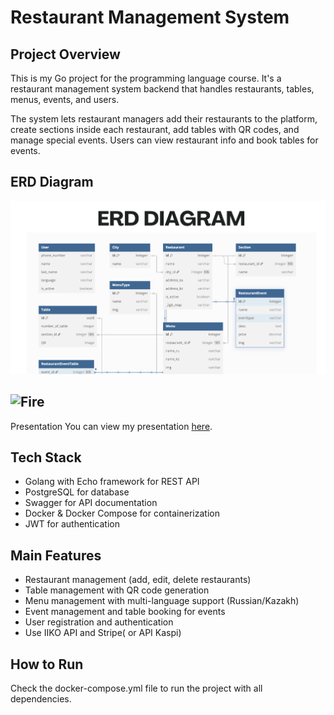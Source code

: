 # Restaurant Management System

## Project Overview
This is my Go project for the programming language course. It's a restaurant management system backend that handles restaurants, tables, menus, events, and users.

The system lets restaurant managers add their restaurants to the platform, create sections inside each restaurant, add tables with QR codes, and manage special events. Users can view restaurant info and book tables for events.

## ERD Diagram
![ERD Diagram](./docs/erd_diagram.png)

## <img src="https://media-hosting.imagekit.io/3b414a17ce154bb2/Fire.png?Expires=1838019735&Key-Pair-Id=K2ZIVPTIP2VGHC&Signature=XLfIq-eOBgMwCt6DqPEQmUef7~J0PZvWd1glU9X4VuWE-3GwK5i0b8M6Ig7Pj9rm-gkYRR3RUOtlT5~f03HrT96gUAAX7IXuAUUjmKV0uaCouMSA61vLGTyeLdUMfyX4BIlWp5Q7sqmeRrGV9Ac9DfIy0AxSYsSYFQgadfSFG-FsOfcvOV6SYyel-Hny-2YXp8Ut7yLS~GF6~orc05XPvfdSXXLvoy5Np5TlBIf9vWw7v4t6mPKHd3EvZo~gA1a5Vtn297uks3-YI9N2-Z7tYnlooB0u~x1r2oBvJWzdVB4tPDkDUA-X5IaiqLUVtEn~nHH8rxGciHTu7EP8~svdfQ__" alt="Fire" width="30" height="30" />
 Presentation
You can view my presentation [here](./docs/GO.pdf).

## Tech Stack
- Golang with Echo framework for REST API
- PostgreSQL for database
- Swagger for API documentation
- Docker & Docker Compose for containerization
- JWT for authentication

## Main Features
- Restaurant management (add, edit, delete restaurants)
- Table management with QR code generation
- Menu management with multi-language support (Russian/Kazakh)
- Event management and table booking for events
- User registration and authentication
- Use IIKO API and Stripe( or API Kaspi) 

## How to Run
Check the docker-compose.yml file to run the project with all dependencies.